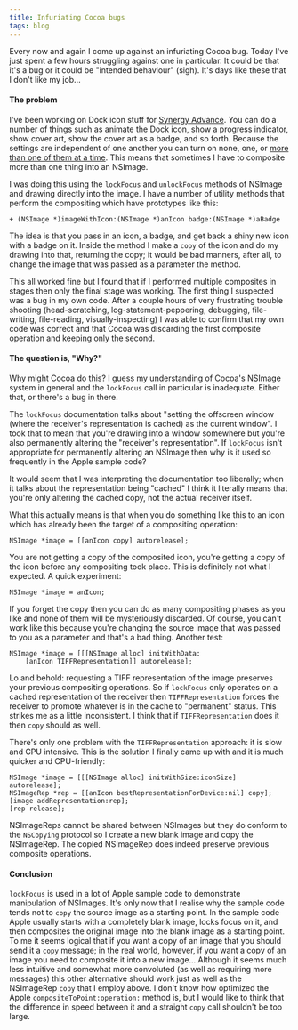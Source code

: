 ```yaml
---
title: Infuriating Cocoa bugs
tags: blog
---
```


Every now and again I come up against an infuriating Cocoa bug. Today I've just spent a few hours struggling against one in particular. It could be that it's a bug or it could be "intended behaviour" (sigh). It's days like these that I don't like my job...

#### The problem

I've been working on Dock icon stuff for [Synergy Advance](http://typechecked.net/a/products/synergy-advance/). You can do a number of things such as animate the Dock icon, show a progress indicator, show cover art, show the cover art as a badge, and so forth. Because the settings are independent of one another you can turn on none, one, or [more than one of them at a time](/system/images/legacy/dock-icon-preview3.png). This means that sometimes I have to composite more than one thing into an NSImage.

I was doing this using the `lockFocus` and `unlockFocus` methods of NSImage and drawing directly into the image. I have a number of utility methods that perform the compositing which have prototypes like this:

    + (NSImage *)imageWithIcon:(NSImage *)anIcon badge:(NSImage *)aBadge

The idea is that you pass in an icon, a badge, and get back a shiny new icon with a badge on it. Inside the method I make a `copy` of the icon and do my drawing into that, returning the copy; it would be bad manners, after all, to change the image that was passed as a parameter the method.

This all worked fine but I found that if I performed multiple composites in stages then only the final stage was working. The first thing I suspected was a bug in my own code. After a couple hours of very frustrating trouble shooting (head-scratching, log-statement-peppering, debugging, file-writing, file-reading, visually-inspecting) I was able to confirm that my own code was correct and that Cocoa was discarding the first composite operation and keeping only the second.

#### The question is, "Why?"

Why might Cocoa do this? I guess my understanding of Cocoa's NSImage system in general and the `lockFocus` call in particular is inadequate. Either that, or there's a bug in there.

The `lockFocus` documentation talks about "setting the offscreen window (where the receiver's representation is cached) as the current window". I took that to mean that you're drawing into a window somewhere but you're also permanently altering the "receiver's representation". If `lockFocus` isn't appropriate for permanently altering an NSImage then why is it used so frequently in the Apple sample code?

It would seem that I was interpreting the documentation too liberally; when it talks about the representation being "cached" I think it literally means that you're only altering the cached copy, not the actual receiver itself.

What this actually means is that when you do something like this to an icon which has already been the target of a compositing operation:

    NSImage *image = [[anIcon copy] autorelease];

You are not getting a copy of the composited icon, you're getting a copy of the icon before any compositing took place. This is definitely not what I expected. A quick experiment:

    NSImage *image = anIcon;

If you forget the copy then you can do as many compositing phases as you like and none of them will be mysteriously discarded. Of course, you can't work like this because you're changing the source image that was passed to you as a parameter and that's a bad thing. Another test:

    NSImage *image = [[[NSImage alloc] initWithData:
        [anIcon TIFFRepresentation]] autorelease];

Lo and behold: requesting a TIFF representation of the image preserves your previous compositing operations. So if `lockFocus` only operates on a cached representation of the receiver then `TIFFRepresentation` forces the receiver to promote whatever is in the cache to "permanent" status. This strikes me as a little inconsistent. I think that if `TIFFRepresentation` does it then `copy` should as well.

There's only one problem with the `TIFFRepresentation` approach: it is slow and CPU intensive. This is the solution I finally came up with and it is much quicker and CPU-friendly:

    NSImage *image = [[[NSImage alloc] initWithSize:iconSize] autorelease];
    NSImageRep *rep = [[anIcon bestRepresentationForDevice:nil] copy];
    [image addRepresentation:rep];
    [rep release];

NSImageReps cannot be shared between NSImages but they do conform to the `NSCopying` protocol so I create a new blank image and copy the NSImageRep. The copied NSImageRep does indeed preserve previous composite operations.

#### Conclusion

`lockFocus` is used in a lot of Apple sample code to demonstrate manipulation of NSImages. It's only now that I realise why the sample code tends not to `copy` the source image as a starting point. In the sample code Apple usually starts with a completely blank image, locks focus on it, and then composites the original image into the blank image as a starting point. To me it seems logical that if you want a copy of an image that you should send it a `copy` message; in the real world, however, if you want a copy of an image you need to composite it into a new image... Although it seems much less intuitive and somewhat more convoluted (as well as requiring more messages) this other alternative should work just as well as the NSImageRep `copy` that I employ above. I don't know how optimized the Apple `compositeToPoint:operation:` method is, but I would like to think that the difference in speed between it and a straight `copy` call shouldn't be too large.

